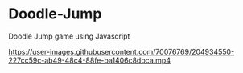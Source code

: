 # Doodle-Jump
Doodle Jump game using Javascript


https://user-images.githubusercontent.com/70076769/204934550-227cc59c-ab49-48c4-88fe-ba1406c8dbca.mp4

